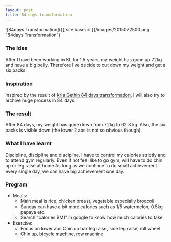 ```yaml
---
layout: post
title: 84 days transformation
---
```


![84days Transformation]({{ site.baseurl }}/images/2015072500.png "84days Transformation")

### The Idea
After I have been working in KL for 1.5 years, my weight has gone up 72kg and have a big belly. Therefore I've decide to cut down my weight and get a six packs.

### Inspiration
Inspired by the result of [Kris Gethin 84 days transformation](http://www.bodybuilding.com/fun/kris-gethin-12-week-daily-trainer-week-12-day-84.html), I will also try to archive huge process in 84 days.

### The result
After 84 days, my weight has gone down from 72kg to 62.3 kg. Also, the six packs is visible down (the lower 2 abs is not so obvious though).

### What I have learnt
Discipline, discipline and discipline. I have to control my calories strictly and to attend gym regularly. Even if not feel like to go gym, will have to do chin up or leg raise at home.As long as we continue to do small achievement every single day, we can have big achievement one day.

### Program
- Meals:
  - Main meal is rice, chicken breast, vegetable especially broccoli
  - Sunday can have a bit more calories such as 1/5 watermelon, 0.5kg papaya etc.
  - Search "calories BMI" in google to know how much calories to take
- Exercise:
  - Focus on lower abs:Chin up bar leg raise, side leg raise, roll wheel
  - Chin up, bicycle machine, row machine
